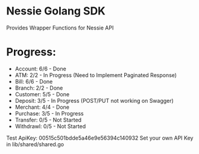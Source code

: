 # Nessie Golang SDK
Provides Wrapper Functions for Nessie API


# Progress:
* Account: 6/6 - Done
* ATM: 2/2 - In Progress (Need to Implement Paginated Response)
* Bill: 6/6 - Done
* Branch: 2/2 - Done
* Customer: 5/5 - Done
* Deposit: 3/5 - In Progress (POST/PUT not working on Swagger)
* Merchant: 4/4 - Done
* Purchase: 3/5 - In Progress
* Transfer: 0/5 - Not Started
* Withdrawl: 0/5 - Not Started

Test ApiKey: 00515c501bdde5a46e9e56394c140932
Set your own API Key in lib/shared/shared.go
